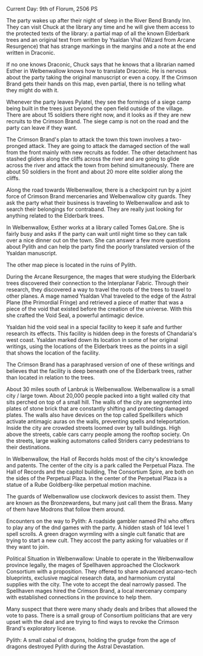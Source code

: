 Current Day: 9th of Florum, 2506 PS

The party wakes up after their night of sleep in the River Bend Brandy Inn. They can visit Chuck at the library any time and he will give them access to the protected texts of the library: a partial map of all the known Elderbark trees and an original text from written by Ysaldan Vhal (Wizard from Arcane Resurgence) that has strange markings in the margins and a note at the end written in Draconic.

If no one knows Draconic, Chuck says that he knows that a librarian named Esther in Welbenwallow knows how to translate Draconic. He is nervous about the party taking the original manuscript or even a copy. If the Crimson Brand gets their hands on this map, even partial, there is no telling what they might do with it.

Whenever the party leaves Pylatel, they see the formings of a siege camp being built in the trees just beyond the open field outside of the village. There are about 15 soldiers there right now, and it looks as if they are new recruits to the Crimson Brand. The siege camp is not on the road and the party can leave if they want.

The Crimson Brand's plan to attack the town this town involves a two-pronged attack. They are going to attack the damaged section of the wall from the front mainly with new recruits as fodder. The other detachment has stashed gliders along the cliffs across the river and are going to glide across the river and attack the town from behind simultaneously. There are about 50 soldiers in the front and about 20 more elite soldier along the cliffs.

Along the road towards Welbenwallow, there is a checkpoint run by a joint force of Crimson Brand mercenaries and Welbenwallow city guards. They ask the party what their business is traveling to Welbenwallow and ask to search their belongings for contraband. They are really just looking for anything related to the Elderbark trees.

In Welbenwallow, Esther works at a library called Tomes GaLore. She is fairly busy and asks if the party can wait until night time so they can talk over a nice dinner out on the town. She can answer a few more questions about Pylith and can help the party find the poorly translated version of the Ysaldan manuscript.

The other map piece is located in the ruins of Pylith.

During the Arcane Resurgence, the mages that were studying the Elderbark trees discovered their connection to the Interplanar Fabric. Through their research, they discovered a way to travel the roots of the trees to travel to other planes. A mage named Ysaldan Vhal traveled to the edge of the Astral Plane (the Primordial Fringe) and retrieved a piece of matter that was a piece of the void that existed before the creation of the universe. With this she crafted the Void Seal, a powerful antimagic device.

Ysaldan hid the void seal in a special facility to keep it safe and further research its effects. This facility is hidden deep in the forests of Chandaria's west coast. Ysaldan marked down its location in some of her original writings, using the locations of the Elderbark trees as the points in a sigil that shows the location of the facility.

The Crimson Brand has a paraphrased version of one of these writings and believes that the facility is deep beneath one of the Elderbark trees, rather than located in relation to the trees.

About 30 miles south of Lanbruk is Welbenwallow. Welbenwallow is a small city / large town. About 20,000 people packed into a tight walled city that sits perched on top of a small hill. The walls of the city are segmented into plates of stone brick that are constantly shifting and protecting damaged plates. The walls also have devices on the top called Spellkillers which activate antimagic auras on the walls, preventing spells and teleportation. Inside the city are crowded streets loomed over by tall buildings. High above the streets, cable cars carry people among the rooftop society. On the streets, large walking automatons called Striders carry pedestrians to their destinations.

In Welbenwallow, the Hall of Records holds most of the city's knowledge and patents. The center of the city is a park called the Perpetual Plaza. The Hall of Records and the capitol building, The Consortium Spire, are both on the sides of the Perpetual Plaza. In the center of the Perpetual Plaza is a statue of a Rube Goldberg-like perpetual motion machine.

The guards of Welbenwallow use clockwork devices to assist them. They are known as the Bronzewardens, but many just call them the Brass. Many of them have Modrons that follow them around.

Encounters on the way to Pylith:
A roadside gambler named Phil who offers to play any of the dnd games with the party.
A hidden stash of 1d4 level 1 spell scrolls.
A green dragon wyrmling with a single cult fanatic that are trying to start a new cult. They accost the party asking for valuables or if they want to join.

Political Situation in Welbenwallow:
Unable to operate in the Welbenwallow province legally, the mages of Spellhaven approached the Clockwork Consortium with a proposition. They offered to share advanced arcano-tech blueprints, exclusive magical research data, and harmonium crystal supplies with the city. The vote to accept the deal narrowly passed. The Spellhaven mages hired the Crimson Brand, a local mercenary company with established connections in the province to help them.

Many suspect that there were many shady deals and bribes that allowed the vote to pass. There is a small group of Consortium politicians that are very upset with the deal and are trying to find ways to revoke the Crimson Brand's exploratory license.

Pylith:
A small cabal of dragons, holding the grudge from the age of dragons destroyed Pylith during the Astral Devastation.